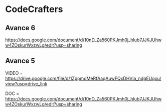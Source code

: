 # CodeCrafters

## Avance 6

https://docs.google.com/document/d/10nD_Za560PKJmh0j_hIub7JJKJUhww4ZOskurWxzwLg/edit?usp=sharing

## Avance 5

VIDEO = https://drive.google.com/file/d/1ZppmdMeRfAaqAuwFQxDHVia_ndgEUqxu/view?usp=drive_link

DOC = https://docs.google.com/document/d/10nD_Za560PKJmh0j_hIub7JJKJUhww4ZOskurWxzwLg/edit?usp=sharing
